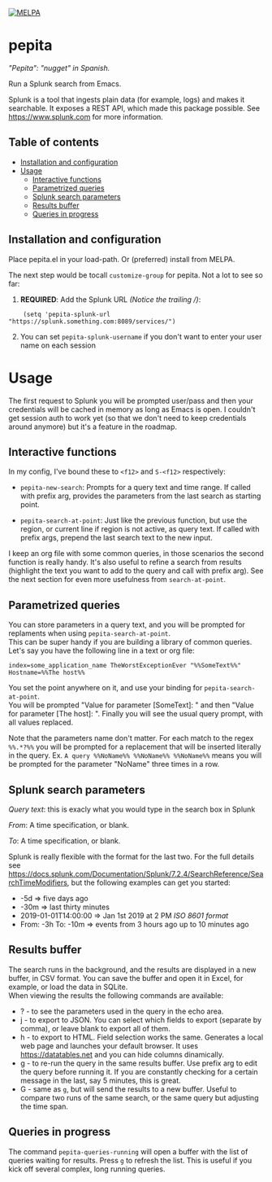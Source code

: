 [![MELPA](https://melpa.org/packages/pepita-badge.svg)](https://melpa.org/#/pepita)

# pepita
_"Pepita": "nugget" in Spanish._

Run a Splunk search from Emacs.

Splunk is a tool that ingests plain data (for example, logs) and makes it searchable. It exposes a REST API, which made this package possible.
See https://www.splunk.com for more information.

## Table of contents

<!--ts-->

   * [Installation and configuration](#installation-and-configuration)
   * [Usage](#usage)
     * [Interactive functions](#interactive-functions)
     * [Parametrized queries](#parametrized-queries)
     * [Splunk search parameters](#splunk-search-parameters)
     * [Results buffer](#results-buffer)
     * [Queries in progress](#queries-in-progress)
<!--te-->

## Installation and configuration

Place pepita.el in your load-path. Or (preferred) install from MELPA.

The next step would be tocall `customize-group` for pepita. Not a lot to see so far:

1. **REQUIRED**: Add the Splunk URL _(Notice the trailing /)_:

```elisp
    (setq 'pepita-splunk-url "https://splunk.something.com:8089/services/")
```

2. You can set `pepita-splunk-username` if you don't want to enter your user name on each session

# Usage

The first request to Splunk you will be prompted user/pass and then your credentials will be
cached in memory as long as Emacs is open. I couldn't get session auth to work 
yet (so that we don't need to keep credentials around anymore) but it's a feature in the roadmap.

## Interactive functions

In my config, I've bound these to `<f12>` and `S-<f12>` respectively:

* `pepita-new-search`: Prompts for a query text and time range. If called with prefix arg, 
provides the parameters from the last search as starting point.

* `pepita-search-at-point`: Just like the previous function, but use the region, or current
line if region is not active, as query text. If called with prefix args, prepend the last 
search text to the new input.

I keep an org file with some common queries, in those scenarios the second function is really handy.
It's also useful to refine a search from results (highlight the text you want to add to the query and
call with prefix arg).
See the next section for even more usefulness from `search-at-point`.

## Parametrized queries

You can store parameters in a query text, and you will be prompted for replaments when using `pepita-search-at-point`.  
This can be super handy if you are building a library of common queries. Let's say you have the following line in a text or org file:

`index=some_application_name TheWorstExceptionEver "%%SomeText%%"  Hostname=%%The host%%`

You set the point anywhere on it, and use your binding for `pepita-search-at-point`.  
You will be prompted "Value for parameter [SomeText]: " and then "Value for parameter [The host]: ". Finally you will see the usual query prompt, with all values replaced.

Note that the parameters name don't matter. For each match to the regex `%%.*?%%` you will be prompted for a replacement that will be inserted literally in the query.
Ex. `A query %%NoName%% %%NoName%% %%NoName%%` means you will be prompted for the parameter "NoName" three times in a row.

## Splunk search parameters

_Query text_: this is exacly what you would type in the search box in Splunk

_From_: A time specification, or blank.

_To_: A time specification, or blank.

Splunk is really flexible with the format for the last two. For the full details see https://docs.splunk.com/Documentation/Splunk/7.2.4/SearchReference/SearchTimeModifiers, but the following examples can get you started: 

* -5d => five days ago
* -30m => last thirty minutes
* 2019-01-01T14:00:00 => Jan 1st 2019 at 2 PM _ISO 8601 format_
* From: -3h To: -10m => events from 3 hours ago up to 10 minutes ago

## Results buffer

The search runs in the background, and the results are displayed in a new buffer, in CSV format. You can save the buffer and open it in Excel, for example, or load the data in SQLite.  
When viewing the results the following commands are available:
* ? - to see the parameters used in the query in the echo area.
* j - to export to JSON. You can select which fields to export (separate by comma), or leave blank to export all of them.
* h - to export to HTML. Field selection works the same. Generates a local web page and launches your default browser. It uses https://datatables.net and you can hide columns dinamically.
* g - to re-run the query in the same results buffer. Use prefix arg to edit the query before running it. If you are constantly checking for a certain message in the last, say 5 minutes, this is great.
* G - same as `g`, but will send the results to a new buffer. Useful to compare two runs of the same search, or the same query but adjusting the time span.

## Queries in progress

The command `pepita-queries-running` will open a buffer with the list of queries waiting for results. Press `g` to refresh the list.
This is useful if you kick off several complex, long running queries.
